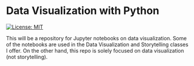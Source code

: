 # Data Visualization with Python 

[![License: MIT](https://img.shields.io/badge/License-MIT-yellow.svg)](https://github.com/eflegara/Data-Viz-Python/blob/main/LICENSE)

This will be a repository for Jupyter notebooks on data visualization. Some of the notebooks are used in the Data Visualization and Storytelling classes I offer. On the other hand, this repo is solely focused on data visualization (not storytelling).
